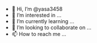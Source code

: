 - 👋 Hi, I’m @yasa3458
- 👀 I’m interested in ...
- 🌱 I’m currently learning ...
- 💞️ I’m looking to collaborate on ...
- 📫 How to reach me ...

<!---
yasa3458/yasa3458 is a ✨ special ✨ repository because its `README.md` (this file) appears on your GitHub profile.
You can click the Preview link to take a look at your changes.
---https://github.com/yasa3458/yasa3458/edit/main/README.md
Final
起始于2016年11月20日
已废...
Android
常规知识
5.0特性Verctor2SVG
Android 中如何使用annotion替代Enum
mac系统android编译源码
Android Studio 快捷键 mac版
Retrofit(一)-入门使用
Android绘图篇-01 Canvas和Paint的基础使用
framework
深入WindowManager
认知WindowManagerService
了解Binder是如何撑起Android系统运行
Android系统的启动简述
Java
小技巧小姿势
git命令小手册
Android Studio高效使用
shell命令常用小手册
vim常用手册
数据结构
算法的介绍
结构之-线性表
结构之-栈和队列
设计模式
面向对象的六大原则解析
设计模式与Android(篇一)
设计模式与Android(篇二)
设计模式与Android(篇三)
mySql
MySQL(一)--数据库入门
MySQL(二)--基本查询语句
MySQL(三)--子查询
MySql(四)--数据控制语言控制器等
PHP
PHP(一)-环境搭建
PHP(二)-php基础语法
PHP(三)-载入文件和错误处理
PHP(四)-函数 数组介绍
太监了...
js
基础篇(一)-JS简单介绍
基础篇(二)-JS基本语法
基础篇(三)-JS对象使用
基础篇(四)-JS-BOM
基础篇(五)-JS-DOM
基础篇(六)-HTML5介绍
抄书笔记
《Android 开发艺术探索》 01-Activity的生命周期和模式
《Android 开发艺术探索》 02-IPC机制
《Android 开发艺术探索》 03-View的事件体系
《Android 开发艺术探索》 04-View的工作原理
《Android 开发艺术探索》 05-理解RemoteViews
《Android 开发艺术探索》 06-Android的Drawable
《Android 开发艺术探索》 07-Andriod动画深入分析
《Android 开发艺术探索》 08-理解Window和WindowManager
《Android 开发艺术探索》 09-四大组件的工作过程
《Android 开发艺术探索》 10-Android的消息机制
《Android 开发艺术探索》 11-Android的线程和线程池
《Android 开发艺术探索》 12-Bitmap的加载和Cache
《Android 开发艺术探索》 13-综合技术
《Android 开发艺术探索》 14-JNI和NDK编程
《Android 开发艺术探索》 15-Android性能优化
《Android 编程实战》01-完善开发环境和优化
《Android 编程实战》02-Android上编写高效Java
《Android 编程实战》03-组件 清单 资源和UI闲聊
《Android 编程实战》04-手势操作进阶, 重识Service
《Android 编程实战》05-重识 IPC
《Android 编程实战》06-重识 BroadcastReceiver
《Android 编程实战》07-序列化说明
《Android 编程实战》08-高级音频,视频及相机应用
《Android-编程实战》09-Android应用安全问题
《Android-编程实战》10-隐藏的Android API
《Android-编程实战》11-网络 Web服务
《Android-编程实战》12-远程设备其余通信方式
《Android编程权威指南》随记一 零散知识整理
《Android编程权威指南》随记二 Fragment的概括
《Android编程权威指南》随记三 媒体与Intent等
《Android编程权威指南》随记四 组件等
Releases
